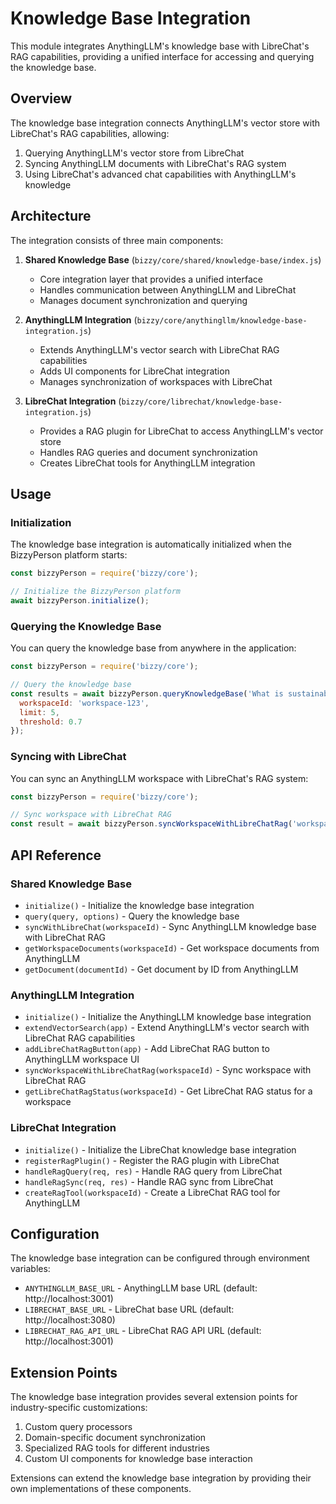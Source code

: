 # Knowledge Base Integration

This module integrates AnythingLLM's knowledge base with LibreChat's RAG capabilities, providing a unified interface for accessing and querying the knowledge base.

## Overview

The knowledge base integration connects AnythingLLM's vector store with LibreChat's RAG capabilities, allowing:

1. Querying AnythingLLM's vector store from LibreChat
2. Syncing AnythingLLM documents with LibreChat's RAG system
3. Using LibreChat's advanced chat capabilities with AnythingLLM's knowledge

## Architecture

The integration consists of three main components:

1. **Shared Knowledge Base** (`bizzy/core/shared/knowledge-base/index.js`)
   - Core integration layer that provides a unified interface
   - Handles communication between AnythingLLM and LibreChat
   - Manages document synchronization and querying

2. **AnythingLLM Integration** (`bizzy/core/anythingllm/knowledge-base-integration.js`)
   - Extends AnythingLLM's vector search with LibreChat RAG capabilities
   - Adds UI components for LibreChat integration
   - Manages synchronization of workspaces with LibreChat

3. **LibreChat Integration** (`bizzy/core/librechat/knowledge-base-integration.js`)
   - Provides a RAG plugin for LibreChat to access AnythingLLM's vector store
   - Handles RAG queries and document synchronization
   - Creates LibreChat tools for AnythingLLM integration

## Usage

### Initialization

The knowledge base integration is automatically initialized when the BizzyPerson platform starts:

```javascript
const bizzyPerson = require('bizzy/core');

// Initialize the BizzyPerson platform
await bizzyPerson.initialize();
```

### Querying the Knowledge Base

You can query the knowledge base from anywhere in the application:

```javascript
const bizzyPerson = require('bizzy/core');

// Query the knowledge base
const results = await bizzyPerson.queryKnowledgeBase('What is sustainable farming?', {
  workspaceId: 'workspace-123',
  limit: 5,
  threshold: 0.7
});
```

### Syncing with LibreChat

You can sync an AnythingLLM workspace with LibreChat's RAG system:

```javascript
const bizzyPerson = require('bizzy/core');

// Sync workspace with LibreChat RAG
const result = await bizzyPerson.syncWorkspaceWithLibreChatRag('workspace-123');
```

## API Reference

### Shared Knowledge Base

- `initialize()` - Initialize the knowledge base integration
- `query(query, options)` - Query the knowledge base
- `syncWithLibreChat(workspaceId)` - Sync AnythingLLM knowledge base with LibreChat RAG
- `getWorkspaceDocuments(workspaceId)` - Get workspace documents from AnythingLLM
- `getDocument(documentId)` - Get document by ID from AnythingLLM

### AnythingLLM Integration

- `initialize()` - Initialize the AnythingLLM knowledge base integration
- `extendVectorSearch(app)` - Extend AnythingLLM's vector search with LibreChat RAG capabilities
- `addLibreChatRagButton(app)` - Add LibreChat RAG button to AnythingLLM workspace UI
- `syncWorkspaceWithLibreChatRag(workspaceId)` - Sync workspace with LibreChat RAG
- `getLibreChatRagStatus(workspaceId)` - Get LibreChat RAG status for a workspace

### LibreChat Integration

- `initialize()` - Initialize the LibreChat knowledge base integration
- `registerRagPlugin()` - Register the RAG plugin with LibreChat
- `handleRagQuery(req, res)` - Handle RAG query from LibreChat
- `handleRagSync(req, res)` - Handle RAG sync from LibreChat
- `createRagTool(workspaceId)` - Create a LibreChat RAG tool for AnythingLLM

## Configuration

The knowledge base integration can be configured through environment variables:

- `ANYTHINGLLM_BASE_URL` - AnythingLLM base URL (default: http://localhost:3001)
- `LIBRECHAT_BASE_URL` - LibreChat base URL (default: http://localhost:3080)
- `LIBRECHAT_RAG_API_URL` - LibreChat RAG API URL (default: http://localhost:3001)

## Extension Points

The knowledge base integration provides several extension points for industry-specific customizations:

1. Custom query processors
2. Domain-specific document synchronization
3. Specialized RAG tools for different industries
4. Custom UI components for knowledge base interaction

Extensions can extend the knowledge base integration by providing their own implementations of these components. 